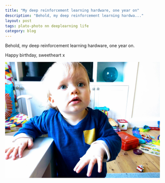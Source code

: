 ```yaml
---
title: "My deep reinforcement learning hardware, one year on"
description: "Behold, my deep reinforcement learning hardwa..."
layout: post
tags: plato-photo nn deeplearning life
category: blog
---
```


Behold, my deep reinforcement learning hardware, one year on.

Happy birthday, sweetheart x

![v2](/assets/posts/2017-11-25-my-deep-reinforcement-learning-hardware-one-year-on/deep-reinforcement-learning-hardware-1080.jpg)
